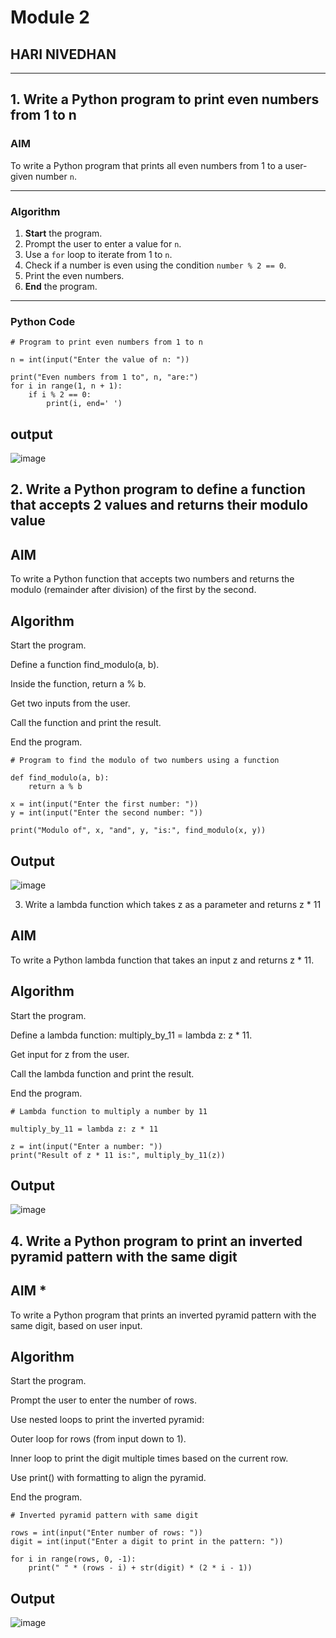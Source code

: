 # Module 2  
## HARI NIVEDHAN  

---

## 1. Write a Python program to print even numbers from 1 to n

### AIM  
To write a Python program that prints all even numbers from 1 to a user-given number `n`.

---

### Algorithm

1. **Start** the program.  
2. Prompt the user to enter a value for `n`.  
3. Use a `for` loop to iterate from 1 to `n`.  
4. Check if a number is even using the condition `number % 2 == 0`.  
5. Print the even numbers.  
6. **End** the program.  

---

### Python Code
```
# Program to print even numbers from 1 to n

n = int(input("Enter the value of n: "))

print("Even numbers from 1 to", n, "are:")
for i in range(1, n + 1):
    if i % 2 == 0:
        print(i, end=' ')
```
## output
![image](https://github.com/user-attachments/assets/372cca92-dee7-4c1c-9099-8021be99c6af)

## 2. Write a Python program to define a function that accepts 2 values and returns their modulo value

## AIM

To write a Python function that accepts two numbers and returns the modulo (remainder after division) of the first by the second.

## Algorithm
Start the program.

Define a function find_modulo(a, b).

Inside the function, return a % b.

Get two inputs from the user.

Call the function and print the result.

End the program.


```
# Program to find the modulo of two numbers using a function

def find_modulo(a, b):
    return a % b

x = int(input("Enter the first number: "))
y = int(input("Enter the second number: "))

print("Modulo of", x, "and", y, "is:", find_modulo(x, y))
```
## Output
![image](https://github.com/user-attachments/assets/fc3813fe-dd1f-4065-b63e-bd41601bcc9e)

3. Write a lambda function which takes z as a parameter and returns z * 11

## AIM
To write a Python lambda function that takes an input z and returns z * 11.

## Algorithm
Start the program.

Define a lambda function: multiply_by_11 = lambda z: z * 11.

Get input for z from the user.

Call the lambda function and print the result.

End the program.
```
# Lambda function to multiply a number by 11

multiply_by_11 = lambda z: z * 11

z = int(input("Enter a number: "))
print("Result of z * 11 is:", multiply_by_11(z))
```
## Output
![image](https://github.com/user-attachments/assets/cbeefbac-5398-487d-befe-976805e652f9)

## 4. Write a Python program to print an inverted pyramid pattern with the same digit

##  AIM *

To write a Python program that prints an inverted pyramid pattern with the same digit, based on user input.

## Algorithm
Start the program.

Prompt the user to enter the number of rows.

Use nested loops to print the inverted pyramid:

Outer loop for rows (from input down to 1).

Inner loop to print the digit multiple times based on the current row.

Use print() with formatting to align the pyramid.

End the program.

```
# Inverted pyramid pattern with same digit

rows = int(input("Enter number of rows: "))
digit = int(input("Enter a digit to print in the pattern: "))

for i in range(rows, 0, -1):
    print(" " * (rows - i) + str(digit) * (2 * i - 1))
```
## Output

![image](https://github.com/user-attachments/assets/c7512582-66af-447f-b622-8bcf32fc2a5d)
